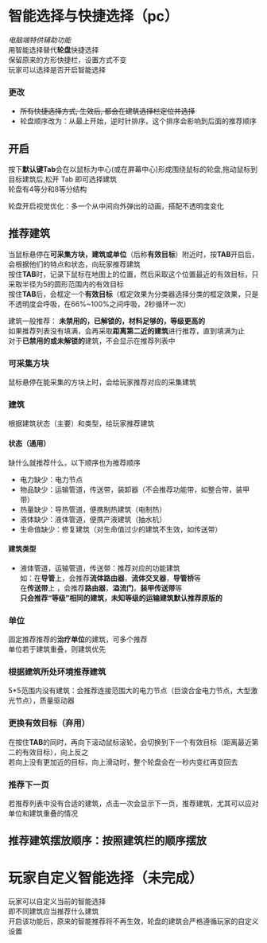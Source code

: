 # 智能选择与快捷选择（pc）
*电脑端特供辅助功能*  
用智能选择替代**轮盘**快捷选择  
保留原来的方形快捷栏，设置方式不变  
玩家可以选择是否开启智能选择
### 更改
- ~~所有快捷选择方式, 生效后, 都会在建筑选择栏定位并选择~~
- 轮盘顺序改为：从最上开始，逆时针排序，这个排序会影响到后面的推荐顺序

## 开启
按下**默认键Tab**会在以鼠标为中心(或在屏幕中心)形成围绕鼠标的轮盘,拖动鼠标到目标建筑后,松开 Tab 即可选择建筑  
轮盘有4等分和8等分结构  

轮盘开启视觉优化：多一个从中间向外弹出的动画，搭配不透明度变化

## 推荐建筑
当鼠标悬停在**可采集方块，建筑或单位**（后称**有效目标**）附近时，按**TAB**开启后，会根据他们的特点和状态，向玩家推荐建筑  
按住**TAB**时，记录下鼠标在地图上的位置，然后采取这个位置最近的有效目标，只采取半径为5的圆形范围内的有效目标  
按住**TAB**后，会框定一个**有效目标**（框定效果为分类器选择分类的框定效果，只是不透明度会呼吸，在66%~100%之间呼吸，2秒循环一次）  

建筑一般推荐： **未禁用的，已解锁的，材料足够的，等级更高的**  
如果推荐列表没有填满，会再采取**距离第二近的建筑**进行推荐，直到填满为止  
对于**已禁用的或未解锁的**建筑，不会显示在推荐列表中  

### 可采集方块
鼠标悬停在能采集的方块上时，会给玩家推荐对应的采集建筑  

### 建筑
根据建筑状态（主要）和类型，给玩家推荐建筑  

#### 状态（通用）
缺什么就推荐什么，以下顺序也为推荐顺序
- 电力缺少：电力节点
- 物品缺少：运输管道，传送带，装卸器（不会推荐功能带，如整合带，装甲带）
- 热量缺少：导热管道，便携制热建筑（电制热）
- 液体缺少：液体管道，便携产液建筑（抽水机）
- 生命值缺少：修复建筑（对生命值过少的建筑不生效，如传送带）
#### 建筑类型
- 液体管道，运输管道，传送带：推荐对应的功能建筑  
如：在**导管**上，会推荐**流体路由器**，**流体交叉器**，**导管桥**等  
在**传送带**上 ，会推荐**路由器**，**溢流门**，**装甲传送带**等  
**只会推荐“等级”相同的建筑，未知等级的运输建筑默认推荐原版的**  

### 单位
固定推荐推荐的**治疗单位**的建筑，可多个推荐  
单位若于建筑重叠，则建筑优先

### 根据建筑所处环境推荐建筑
5*5范围内没有建筑：会推荐连接范围大的电力节点（巨浪合金电力节点，大型激光节点），质量驱动器

### 更换有效目标（弃用）
在按住**TAB**的同时，再向下滚动鼠标滚轮，会切换到下一个有效目标（距离最近第二的有效目标），向上反之  
若向上没有更加近的目标，向上滑动时，整个轮盘会在一秒内变红再变回去
### 推荐下一页
若推荐列表中没有合适的建筑，点击一次会显示下一页，推荐建筑，尤其可以应对单位和建筑重叠的情况

## 推荐建筑摆放顺序：按照建筑栏的顺序摆放

# 玩家自定义智能选择（未完成）
玩家可以自定义当前的智能选择  
即不同建筑应当推荐什么建筑  
开启该功能后，原来的智能推荐将不再生效，轮盘的建筑会严格遵循玩家的自定义设置  